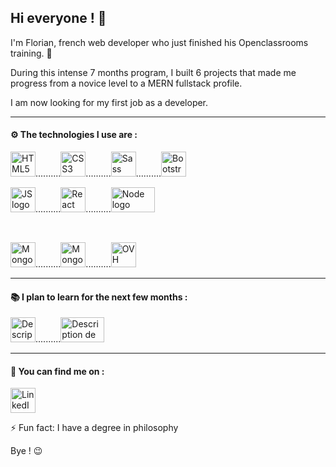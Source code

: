 ## Hi everyone ! 👋

I'm Florian, french web developer who just finished his Openclassrooms training. 🥳

During this intense 7 months program, I built 6 projects that made me progress from a novice level to a MERN fullstack profile.

I am now looking for my first job as a developer.

__________________________________________________________________________________________________________________________

#### ⚙️ The technologies I use are :

<img src="https://upload.wikimedia.org/wikipedia/commons/thumb/6/61/HTML5_logo_and_wordmark.svg/800px-HTML5_logo_and_wordmark.svg.png" width= "40" height= "40" alt="HTML5 logo" title="HTML5"/>..........<img src="https://upload.wikimedia.org/wikipedia/commons/thumb/d/d5/CSS3_logo_and_wordmark.svg/langfr-800px-CSS3_logo_and_wordmark.svg.png" width= "40" height= "40" alt="CSS3 logo" title="CSS3"/>..........<img src="https://upload.wikimedia.org/wikipedia/commons/thumb/9/96/Sass_Logo_Color.svg/1280px-Sass_Logo_Color.svg.png" width= "40" height= "40" alt="Sass logo" title="SCSS"/>..........<img src="https://upload.wikimedia.org/wikipedia/commons/thumb/b/b2/Bootstrap_logo.svg/langfr-1280px-Bootstrap_logo.svg.png" width= "40" height= "40" alt="Bootstrap5 logo" title="Bootstrap5"/>
<br>



<img src="https://upload.wikimedia.org/wikipedia/commons/thumb/9/99/Unofficial_JavaScript_logo_2.svg/800px-Unofficial_JavaScript_logo_2.svg.png" width= "40" height= "40" alt="JS logo" title="JavaScript"/>..........<img src="https://upload.wikimedia.org/wikipedia/commons/thumb/a/a7/React-icon.svg/langfr-1024px-React-icon.svg.png" width= "40" height= "40" alt="React logo" title="React"/>..........<img src="https://allvectorlogo.com/img/2016/05/node-js-logo.png" width= "70" height= "40" alt="Node logo" title="Node"/>

<br>

<img src="https://mpng.subpng.com/20190401/zsf/kisspng-mongodb-document-oriented-database-nosql-openshift-web-app-development-servcie-in-dehradun-5ca1b8cb8a0f32.3708278115541024755655.jpg" width= "40" height= "40" alt="MongoDB logo" title="MongoDB"/>..........<img src="hhttps://miro.medium.com/max/1050/1*acfAKaDI7uv5GyFnJmiPhA.png" width= "40" height= "40" alt="Mongoose logo" title="Mongoose"/>..........<img src="https://upload.wikimedia.org/wikipedia/commons/thumb/4/45/Logo_OVH.svg/langfr-280px-Logo_OVH.svg.png" width= "40" height= "40" alt="OVH logo" title="OVH"/>
__________________________________________________________________________________________________________________________

#### 📚 I plan to learn for the next few months :

<img src="https://upload.wikimedia.org/wikipedia/commons/3/30/Redux_Logo.png" width= "40" height= "40" alt="Description du logo Redux" title="Redux"/>..........<img src="https://www.vhv.rs/dpng/d/256-2563210_sql-programming-language-logo-hd-png-download.png" width= "70" height= "40" alt="Description de l&#39;image SQL logo.svg." title="SQL"/>

__________________________________________________________________________________________________________________________

#### 🔎 You can find me on :

<a href="https://www.linkedin.com/in/fgasparine"><img src="https://www.effa.nl/wp-content/uploads/2018/01/linkedin-logo-1024x1024.png" alt="LinkedIn logo" width= "40" height= "40" title="LinkedIn" /></a>


⚡ Fun fact: I have a degree in philosophy

Bye ! 😉

